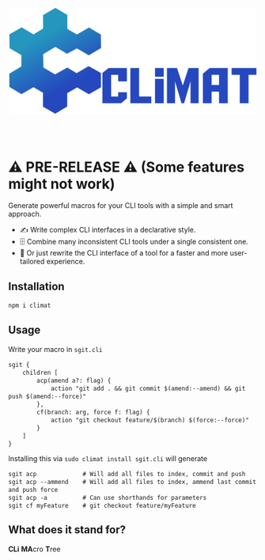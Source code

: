 <p align="center">

<img alt="Climat logo" src="https://raw.githubusercontent.com/climat-project/doc-and-design/master/static/img/logo-name.svg" width="500px"/>
</p><br/><br/>

# ⚠️ PRE-RELEASE ⚠️ (Some features might not work)

Generate powerful macros for your CLI tools with a simple and smart approach.

- ✍️ Write complex CLI interfaces in a declarative style.
- 🗄️ Combine many inconsistent CLI tools under a single consistent one.
- 🥷 Or just rewrite the CLI interface of a tool for a faster and more user-tailored experience.

## Installation

```sh
npm i climat
```

## Usage

Write your macro in `sgit.cli`

```cli
sgit {
    children [
        acp(amend a?: flag) {
            action "git add . && git commit $(amend:--amend) && git push $(amend:--force)"
        },
        cf(branch: arg, force f: flag) {
            action "git checkout feature/$(branch) $(force:--force)"
        }
    ]
}
```

Installing this via `sudo climat install sgit.cli` will generate

```shell
sgit acp             # Will add all files to index, commit and push
sgit acp --ammend    # Will add all files to index, ammend last commit and push force
sgit acp -a          # Can use shorthands for parameters
sgit cf myFeature    # git checkout feature/myFeature
```

## What does it stand for?

**CLi** **MA**cro **T**ree
